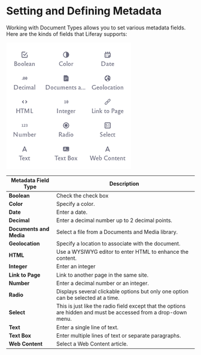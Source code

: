 # Setting and Defining Metadata

Working with Document Types allows you to set various metadata fields. Here are the kinds of fields that Liferay supports:

![List of different metadata fields you can define.](setting-and-defining-metadata/images/01.png)

| **Metadata Field Type** | **Description** |
| --- | --- |
| **Boolean** | Check the check box |
| **Color** | Specify a color. |
| **Date** | Enter a date. |
| **Decimal** | Enter a decimal number up to 2 decimal points. |
| **Documents and Media** | Select a file from a Documents and Media library. |
| **Geolocation** | Specify a location to associate with the document. |
| **HTML** | Use a WYSIWYG editor to enter HTML to enhance the content. |
| **Integer** | Enter an integer |
| **Link to Page** | Link to another page in the same site. |
| **Number** | Enter a decimal number or an integer. |
| **Radio** | Displays several clickable options but only one option can be selected at a time. |
| **Select** | This is just like the radio field except that the options are hidden and must be accessed from a drop-down menu. |
| **Text** | Enter a single line of text. |
| **Text Box** | Enter multiple lines of text or separate paragraphs. |
| **Web Content** | Select a Web Content article. |